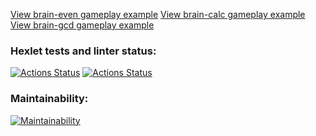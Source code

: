 [View brain-even gameplay example](https://asciinema.org/a/B8LBV5d78B6vlZ8i83JGuPg2z)
[View brain-calc gameplay example](https://asciinema.org/a/Z8BSFDld8lWtPGO4xIX8G07Ar)
[View brain-gcd gameplay example](https://asciinema.org/a/wt3Dzr70cAihAwcdi16CGQAhm)

### Hexlet tests and linter status:
[![Actions Status](https://github.com/V-for-Vinney/python-project-lvl1/workflows/hexlet-check/badge.svg)](https://github.com/V-for-Vinney/python-project-lvl1/actions)
[![Actions Status](https://github.com/V-for-Vinney/python-project-lvl1/workflows/lint/badge.svg)](https://github.com/V-for-Vinney/python-project-lvl1/actions/workflows/lint.yml)

### Maintainability:
[![Maintainability](https://api.codeclimate.com/v1/badges/a99a88d28ad37a79dbf6/maintainability)](https://codeclimate.com/github/codeclimate/codeclimate/maintainability)
